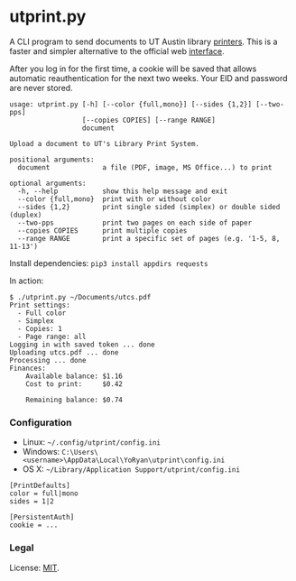 # utprint.py

A CLI program to send documents to UT Austin library
[printers](https://www.lib.utexas.edu/services/copyprint/). This is a faster
and simpler alternative to the official web
[interface](https://print.lib.utexas.edu/myprintcenter/).

After you log in for the first time, a cookie will be saved that allows
automatic reauthentication for the next two weeks. Your EID and password are
never stored.

```
usage: utprint.py [-h] [--color {full,mono}] [--sides {1,2}] [--two-pps]
                  [--copies COPIES] [--range RANGE]
                  document

Upload a document to UT's Library Print System.

positional arguments:
  document             a file (PDF, image, MS Office...) to print

optional arguments:
  -h, --help           show this help message and exit
  --color {full,mono}  print with or without color
  --sides {1,2}        print single sided (simplex) or double sided (duplex)
  --two-pps            print two pages on each side of paper
  --copies COPIES      print multiple copies
  --range RANGE        print a specific set of pages (e.g. '1-5, 8, 11-13')
```

Install dependencies: `pip3 install appdirs requests`

In action:

```
$ ./utprint.py ~/Documents/utcs.pdf
Print settings:
  - Full color
  - Simplex
  - Copies: 1
  - Page range: all
Logging in with saved token ... done
Uploading utcs.pdf ... done
Processing ... done
Finances:
    Available balance: $1.16
    Cost to print:     $0.42

    Remaining balance: $0.74
```

### Configuration

 * Linux: `~/.config/utprint/config.ini`
 * Windows: `C:\Users\<username>\AppData\Local\YoRyan\utprint\config.ini`
 * OS X: `~/Library/Application Support/utprint/config.ini`

```
[PrintDefaults]
color = full|mono
sides = 1|2

[PersistentAuth]
cookie = ...
```

### Legal

License: [MIT](https://opensource.org/licenses/MIT).

